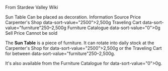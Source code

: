 From Stardew Valley Wiki

Sun Table Can be placed as decoration. Information Source Price Carpenter's Shop data-sort-value="2500"&gt;2,500g Traveling Cart data-sort-value="furniture"250–2,500g Furniture Catalogue data-sort-value="0"&gt;0g Sell Price Cannot be sold

The **Sun Table** is a piece of furniture. It can rotate into daily stock at the Carpenter's Shop for data-sort-value="2500"&gt;2,500g or the Traveling Cart for between data-sort-value="furniture"250–2,500g.

It's also available from the Furniture Catalogue for data-sort-value="0"&gt;0g.